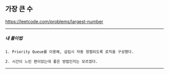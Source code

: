 ## 가장 큰 수

https://leetcode.com/problems/largest-number

---

<h5>내 풀이법</h5>

    1. Priority Queue를 이용해, 삽입시 자동 정렬되도록 로직을 구성했다.

    2. 시간이 느린 편이었는데 좋은 방법인지는 모르겠다.
    
---